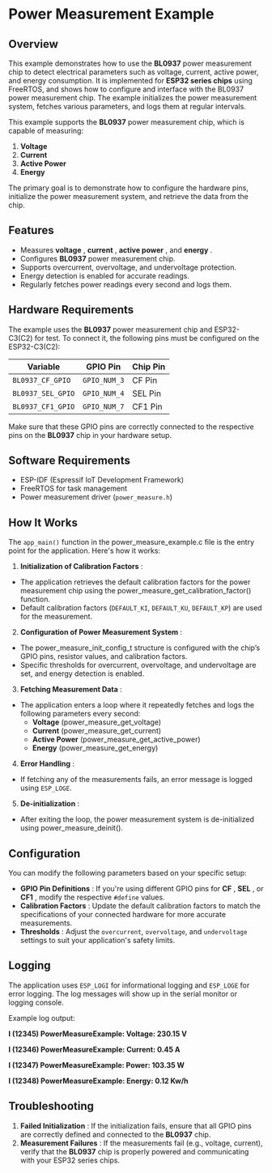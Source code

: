 # Power Measurement Example

## Overview

This example demonstrates how to use the **BL0937** power measurement chip to detect electrical parameters such as voltage, current, active power, and energy consumption. It is implemented for **ESP32 series chips** using FreeRTOS, and shows how to configure and interface with the BL0937 power measurement chip. The example initializes the power measurement system, fetches various parameters, and logs them at regular intervals.

This example supports the **BL0937** power measurement chip, which is capable of measuring:

1. **Voltage**
2. **Current**
3. **Active Power**
4. **Energy**

The primary goal is to demonstrate how to configure the hardware pins, initialize the power measurement system, and retrieve the data from the chip.

## Features

* Measures  **voltage** ,  **current** ,  **active power** , and  **energy** .
* Configures **BL0937** power measurement chip.
* Supports overcurrent, overvoltage, and undervoltage protection.
* Energy detection is enabled for accurate readings.
* Regularly fetches power readings every second and logs them.

## Hardware Requirements

The example uses the **BL0937** power measurement chip and ESP32-C3(C2) for test. To connect it, the following pins must be configured on the ESP32-C3(C2):

| Variable            | GPIO Pin       | Chip Pin |
| ------------------- | -------------- | -------- |
| `BL0937_CF_GPIO`  | `GPIO_NUM_3` | CF Pin   |
| `BL0937_SEL_GPIO` | `GPIO_NUM_4` | SEL Pin  |
| `BL0937_CF1_GPIO` | `GPIO_NUM_7` | CF1 Pin  |

Make sure that these GPIO pins are correctly connected to the respective pins on the **BL0937** chip in your hardware setup.

## Software Requirements

* ESP-IDF (Espressif IoT Development Framework)
* FreeRTOS for task management
* Power measurement driver (`power_measure.h`)

## How It Works

The `app_main()` function in the power_measure_example.c file is the entry point for the application. Here's how it works:

1. **Initialization of Calibration Factors** :

* The application retrieves the default calibration factors for the power measurement chip using the power_measure_get_calibration_factor() function.
* Default calibration factors (`DEFAULT_KI`, `DEFAULT_KU`, `DEFAULT_KP`) are used for the measurement.

2. **Configuration of Power Measurement System** :

* The power_measure_init_config_t structure is configured with the chip’s GPIO pins, resistor values, and calibration factors.
* Specific thresholds for overcurrent, overvoltage, and undervoltage are set, and energy detection is enabled.

3. **Fetching Measurement Data** :

* The application enters a loop where it repeatedly fetches and logs the following parameters every second:
  * **Voltage** (power_measure_get_voltage)
  * **Current** (power_measure_get_current)
  * **Active Power** (power_measure_get_active_power)
  * **Energy** (power_measure_get_energy)

4. **Error Handling** :

* If fetching any of the measurements fails, an error message is logged using `ESP_LOGE`.

5. **De-initialization** :

* After exiting the loop, the power measurement system is de-initialized using power_measure_deinit().

## Configuration

You can modify the following parameters based on your specific setup:

* **GPIO Pin Definitions** : If you're using different GPIO pins for  **CF** ,  **SEL** , or  **CF1** , modify the respective `#define` values.
* **Calibration Factors** : Update the default calibration factors to match the specifications of your connected hardware for more accurate measurements.
* **Thresholds** : Adjust the `overcurrent`, `overvoltage`, and `undervoltage` settings to suit your application's safety limits.

## Logging

The application uses `ESP_LOGI` for informational logging and `ESP_LOGE` for error logging. The log messages will show up in the serial monitor or logging console.

Example log output:

**I (12345) PowerMeasureExample: Voltage: 230.15 V**

**I (12346) PowerMeasureExample: Current: 0.45 A**

**I (12347) PowerMeasureExample: Power: 103.35 W**

**I (12348) PowerMeasureExample: Energy: 0.12 Kw/h**

## Troubleshooting

1. **Failed Initialization** : If the initialization fails, ensure that all GPIO pins are correctly defined and connected to the **BL0937** chip.
2. **Measurement Failures** : If the measurements fail (e.g., voltage, current), verify that the **BL0937** chip is properly powered and communicating with your ESP32 series chips.
